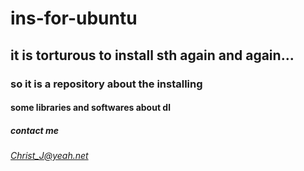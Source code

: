 # ins-for-ubuntu
## it is torturous to install sth again and again...
### so it is a repository about the installing 
#### some libraries and softwares about dl
##### contact me
###### Christ_J@yeah.net
